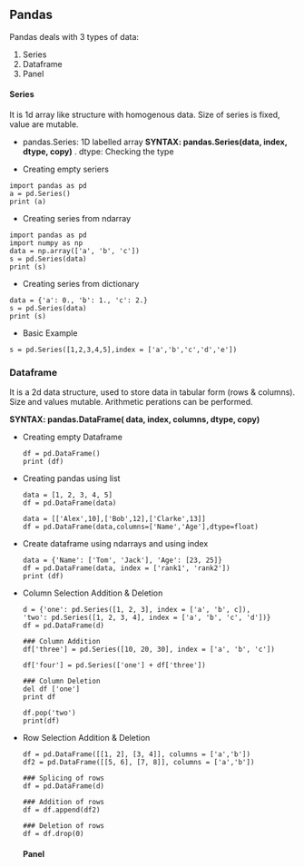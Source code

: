 ## Pandas

Pandas deals with 3 types of data:

1. Series
2. Dataframe
3. Panel

#### Series

It is 1d array like structure with homogenous data. Size of series is fixed, value are mutable.

- pandas.Series: 1D labelled array **SYNTAX: pandas.Series(data, index, dtype, copy)** . dtype: Checking the type


- Creating empty seriers

```
import pandas as pd
a = pd.Series()
print (a)
```

- Creating series from ndarray

```
import pandas as pd
import numpy as np
data = np.array(['a', 'b', 'c'])
s = pd.Series(data)
print (s)
```

- Creating series from dictionary

```
data = {'a': 0., 'b': 1., 'c': 2.}
s = pd.Series(data)
print (s)
```

- Basic Example

```
s = pd.Series([1,2,3,4,5],index = ['a','b','c','d','e'])
```

### Dataframe

It is a 2d data structure, used to store data in tabular form (rows & columns). Size and values mutable. Arithmetic perations can be performed.

**SYNTAX: pandas.DataFrame( data, index, columns, dtype, copy)**

- Creating empty Dataframe

  ```
  df = pd.DataFrame()
  print (df)
  ```

- Creating pandas using list

  ```
  data = [1, 2, 3, 4, 5]
  df = pd.DataFrame(data)
  ```

  ```
  data = [['Alex',10],['Bob',12],['Clarke',13]]
  df = pd.DataFrame(data,columns=['Name','Age'],dtype=float)
  ```

- Create dataframe using ndarrays and using index

  ```
  data = {'Name': ['Tom', 'Jack'], 'Age': [23, 25]}
  df = pd.DataFrame(data, index = ['rank1', 'rank2'])
  print (df)
  ```

- Column Selection Addition & Deletion

  ```
  d = {'one': pd.Series([1, 2, 3], index = ['a', 'b', c]),
  'two': pd.Series([1, 2, 3, 4], index = ['a', 'b', 'c', 'd'])}
  df = pd.DataFrame(d)
  
  ### Column Addition
  df['three'] = pd.Series([10, 20, 30], index = ['a', 'b', 'c'])
  
  df['four'] = pd.Series(['one'] + df['three'])
  
  ### Column Deletion
  del df ['one']
  print df
  
  df.pop('two')
  print(df)
  ```

- Row Selection Addition & Deletion

  ```
  df = pd.DataFrame([[1, 2], [3, 4]], columns = ['a','b'])
  df2 = pd.DataFrame([[5, 6], [7, 8]], columns = ['a','b'])
  
  ### Splicing of rows
  df = pd.DataFrame(d)
  
  ### Addition of rows
  df = df.append(df2)
  
  ### Deletion of rows
  df = df.drop(0)
  ```

  #### Panel

  



